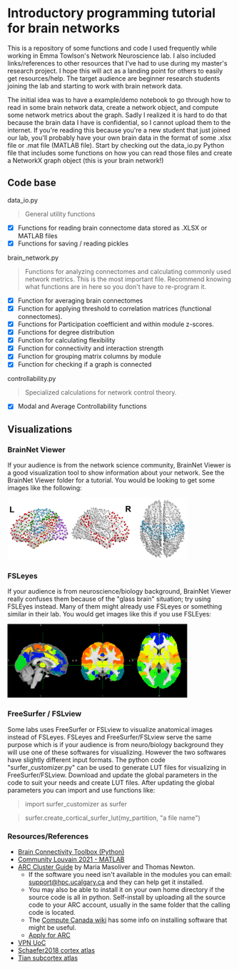 # Introductory programming tutorial for brain networks
This is a repository of some functions and code I used frequently while working in Emma Towlson's Network Neuroscience lab. I also included links/references to other resources that I've had to use during my master's research project. I hope this will act as a landing point for others to easily get resources/help. The target audience are beginner research students joining the lab and starting to work with brain network data. 

The initial idea was to have a example/demo notebook to go through how to read in some brain network data, create a network object, and compute some network metrics about the graph. Sadly I realized it is hard to do that because the brain data I have is confidential, so I cannot upload them to the internet. If you're reading this because you're a new student that just joined our lab, you'll probably have your own brain data in the format of some .xlsx file or .mat file (MATLAB file). Start by checking out the data_io.py Python file that includes some functions on how you can read those files and create a NetworkX graph object (this is your brain network!)  

## Code base
data_io.py
> General utility functions
- [X] Functions for reading brain connectome data stored as .XLSX or MATLAB files
- [X] Functions for saving / reading pickles 

brain_network.py
> Functions for analyzing connectomes and calculating commonly used network metrics. This is the most important file. Recommend knowing what functions are in here so you don't have to re-program it. 
- [X] Function for averaging brain connectomes
- [X] Function for applying threshold to correlation matrices (functional connectomes).
- [X] Functions for Participation coefficient and within module z-scores. 
- [X] Functions for degree distribution 
- [X] Function for calculating flexibility 
- [X] Function for connectivity and interaction strength 
- [X] Function for grouping matrix columns by module 
- [X] Function for checking if a graph is connected 

controllability.py
> Specialized calculations for network control theory.
- [X] Modal and Average Controllability functions  

## Visualizations 
### BrainNet Viewer
If your audience is from the network science community, BrainNet Viewer is a good visualization tool to show information about your network. See the BrainNet Viewer folder for a tutorial. You would be looking to get some images like the following: 

<img src="figures/BNV_examples.png"  width=80% height=auto>

### FSLeyes
If your audience is from neuroscience/biology background, BrainNet Viewer really confuses them because of the "glass brain" situation; try using FSLEyes instead. Many of them might already use FSLeyes or something similar in their lab. You would get images like this if you use FSLEyes: 

<img src="figures/FSLEyes_1.png"  width=80% height=auto>

### FreeSurfer / FSLview
Some labs uses FreeSurfer or FSLview to visualize anatomical images instead of FSLeyes. FSLeyes and FreeSurfer/FSLview serve the same purpose which is if your audience is from neuro/biology background they will use one of these softwares for visualizing. However the two softwares have slightly different input formats. The python code "surfer_customizer.py" can be used to generate LUT files for visualizing in FreeSurfer/FSLview. Download and update the global parameters in the code to suit your needs and create LUT files. After updating the global parameters you can import and use functions like: 
> import surfer_customizer as surfer

> surfer.create_cortical_surfer_lut(my_partition, "a file name")

### Resources/References 
* [Brain Connectivity Toolbox (Python)](https://pypi.org/project/bctpy/)
* [Community Louvain 2021 - MATLAB](https://drive.google.com/drive/folders/1P32DAUy1AFEn7biMomD0v8j373byRAOq)
* [ARC Cluster Guide](https://github.com/mariamasoliver/connect_to_ARC) by Maria Masoliver and Thomas Newton. 
	- If the software you need isn't available in the modules you can email:
support@hpc.ucalgary.ca and they can help get it installed.
	- You may also be able to install it on your own home directory if the source code is all in python. Self-install by uploading all the source code to your ARC account, usually in the same folder that the calling code is located. 
	- The [Compute Canada wiki](https://docs.computecanada.ca/wiki/Installing_software_in_your_home_directory) has some info on installing software that might be useful.
	- [Apply for ARC](https://rcs.ucalgary.ca/How_to_get_an_account)
* [VPN UoC](https://iac01.ucalgary.ca/SDSWeb/LandingPage.aspx?ReturnUrl=%2fSDSWeb%2fdefault.aspx)
* [Schaefer2018 cortex atlas](https://github.com/ThomasYeoLab/CBIG/tree/master/stable_projects/brain_parcellation/Schaefer2018_LocalGlobal/Parcellations/MNI)
* [Tian subcortex atlas](https://github.com/yetianmed/subcortex)

